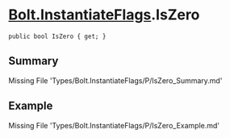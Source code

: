 # [Bolt.InstantiateFlags](Types/Bolt.InstantiateFlags.md).IsZero
`public bool IsZero { get; }`
## Summary
Missing File 'Types/Bolt.InstantiateFlags/P/IsZero_Summary.md'
## Example
Missing File 'Types/Bolt.InstantiateFlags/P/IsZero_Example.md'
